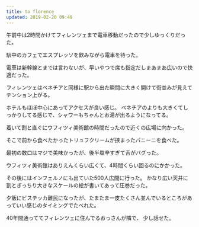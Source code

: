 ```yaml
---
title: to florence
updated: 2019-02-20 09:49
---
```

午前中は2時間かけてフィレンツェまで電車移動だったので少しゆっくりだった。


駅中のカフェでエスプレッソを飲みながら電車を待った。


電車は新幹線とまでは言わないが、早いやつで席も指定だしまあまあ広いので快適だった。




フィレンツェはベネチアと同様に駅から出た瞬間に大きく開けて街並みが見えてテンション上がる。


ホテルもほぼ中心にあってアクセスが良い感じ。
ベネチアのよりも大きくてしっかりしてる感じで、シャワーもちゃんとお湯が出るようになってる。


着いて割と直ぐにウフィツィ美術館の時間だったので近くの広場に向かった。


そこで前から食べたかったトリュフクリームが挟まったパニーニを食べた。


最初の数口はマジで美味かったが、後半塩辛すぎて舌がバグった。


ウフィツィ美術館はありえんくらい広くて、4時間くらい回るのにかかった。




その後にはインフェルノにも出ていた500人広間に行った。
かなり広い天井に割とぎっちり大きなスケールの絵が書いてあって圧巻だった。


夕飯にビステッカ難民になったが、たまたま一皮たくさん並んでいるところがあっていい感じのタイミングでたべれた。


40年間通っててフィレンツェに住んでるおっさんが隣で、
少し話せた。
